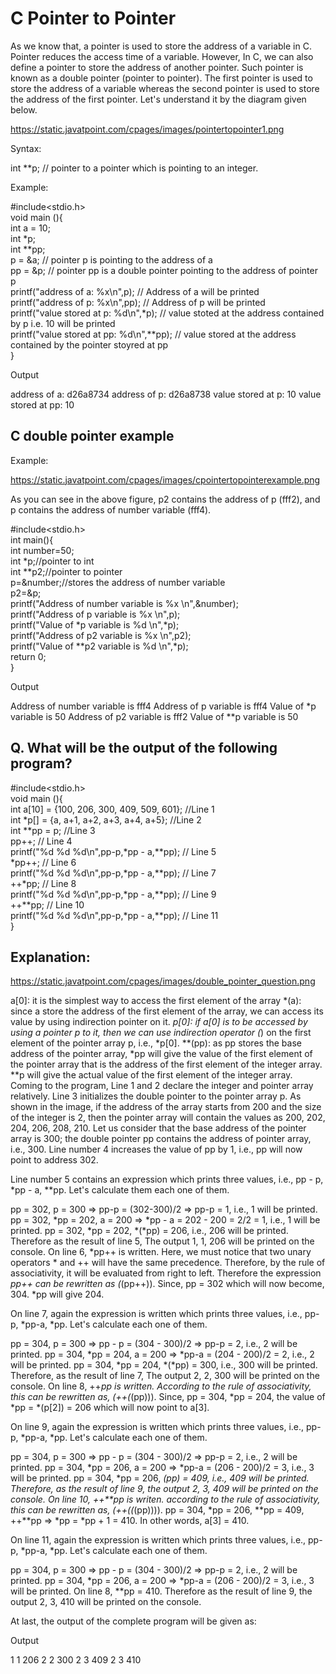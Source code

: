 # **C Pointer to Pointer**

As we know that, a pointer is used to store the address of a variable in C. Pointer reduces the access time of a variable. However, In C, we can also define a pointer to store the address of another pointer. Such pointer is known as a double pointer (pointer to pointer). The first pointer is used to store the address of a variable whereas the second pointer is used to store the address of the first pointer. Let's understand it by the diagram given below.

https://static.javatpoint.com/cpages/images/pointertopointer1.png

Syntax:

int **p; // pointer to a pointer which is pointing to an integer.   

Example:

#include<stdio.h>  
void main (){  
    int a = 10;  
    int *p;  
    int **pp;   
    p = &a; // pointer p is pointing to the address of a  
    pp = &p; // pointer pp is a double pointer pointing to the address of pointer p  
    printf("address of a: %x\n",p); // Address of a will be printed   
    printf("address of p: %x\n",pp); // Address of p will be printed  
    printf("value stored at p: %d\n",*p); // value stoted at the address contained by p i.e. 10 will be printed  
    printf("value stored at pp: %d\n",**pp); // value stored at the address contained by the pointer stoyred at pp  
  }  


Output

address of a: d26a8734
address of p: d26a8738
value stored at p: 10
value stored at pp: 10

## C double pointer example

Example:

https://static.javatpoint.com/cpages/images/cpointertopointerexample.png

As you can see in the above figure, p2 contains the address of p (fff2), and p contains the address of number variable (fff4).

#include<stdio.h>  
int main(){  
    int number=50;      
    int *p;//pointer to int    
    int **p2;//pointer to pointer        
    p=&number;//stores the address of number variable      
    p2=&p;    
    printf("Address of number variable is %x \n",&number);      
    printf("Address of p variable is %x \n",p);      
    printf("Value of *p variable is %d \n",*p);      
    printf("Address of p2 variable is %x \n",p2);      
    printf("Value of **p2 variable is %d \n",*p);      
    return 0;  
    } 


Output

Address of number variable is fff4
Address of p variable is fff4
Value of *p variable is 50
Address of p2 variable is fff2
Value of **p variable is 50

##  Q. What will be the output of the following program?

#include<stdio.h>  
void main (){  
    int a[10] = {100, 206, 300, 409, 509, 601}; //Line 1  
    int *p[] = {a, a+1, a+2, a+3, a+4, a+5}; //Line 2  
    int **pp = p; //Line 3  
    pp++; // Line 4  
    printf("%d %d %d\n",pp-p,*pp - a,**pp); // Line 5  
    *pp++; // Line 6  
    printf("%d %d %d\n",pp-p,*pp - a,**pp); // Line 7  
    ++*pp; // Line 8  
    printf("%d %d %d\n",pp-p,*pp - a,**pp); // Line 9  
    ++**pp; // Line 10   
    printf("%d %d %d\n",pp-p,*pp - a,**pp); // Line 11  
  }  


  ## Explanation:

https://static.javatpoint.com/cpages/images/double_pointer_question.png



a[0]: it is the simplest way to access the first element of the array
*(a): since a store the address of the first element of the array, we can access its value by using indirection pointer on it.
*p[0]: if a[0] is to be accessed by using a pointer p to it, then we can use indirection operator (*) on the first element of the pointer array p, i.e., *p[0].
**(pp): as pp stores the base address of the pointer array, *pp will give the value of the first element of the pointer array that is the address of the first element of the integer array. **p will give the actual value of the first element of the integer array.
Coming to the program, Line 1 and 2 declare the integer and pointer array relatively. Line 3 initializes the double pointer to the pointer array p. As shown in the image, if the address of the array starts from 200 and the size of the integer is 2, then the pointer array will contain the values as 200, 202, 204, 206, 208, 210. Let us consider that the base address of the pointer array is 300; the double pointer pp contains the address of pointer array, i.e., 300. Line number 4 increases the value of pp by 1, i.e., pp will now point to address 302.

Line number 5 contains an expression which prints three values, i.e., pp - p, *pp - a, **pp. Let's calculate them each one of them.

pp = 302, p = 300 => pp-p = (302-300)/2 => pp-p = 1, i.e., 1 will be printed.
pp = 302, *pp = 202, a = 200 => *pp - a = 202 - 200 = 2/2 = 1, i.e., 1 will be printed.
pp = 302, *pp = 202, *(*pp) = 206, i.e., 206 will be printed.
Therefore as the result of line 5, The output 1, 1, 206 will be printed on the console. On line 6, *pp++ is written. Here, we must notice that two unary operators * and ++ will have the same precedence. Therefore, by the rule of associativity, it will be evaluated from right to left. Therefore the expression *pp++ can be rewritten as (*(pp++)). Since, pp = 302 which will now become, 304. *pp will give 204.

On line 7, again the expression is written which prints three values, i.e., pp-p, *pp-a, *pp. Let's calculate each one of them.

pp = 304, p = 300 => pp - p = (304 - 300)/2 => pp-p = 2, i.e., 2 will be printed.
pp = 304, *pp = 204, a = 200 => *pp-a = (204 - 200)/2 = 2, i.e., 2 will be printed.
pp = 304, *pp = 204, *(*pp) = 300, i.e., 300 will be printed.
Therefore, as the result of line 7, The output 2, 2, 300 will be printed on the console. On line 8, ++*pp is written. According to the rule of associativity, this can be rewritten as, (++(*(pp))). Since, pp = 304, *pp = 204, the value of *pp = *(p[2]) = 206 which will now point to a[3].

On line 9, again the expression is written which prints three values, i.e., pp-p, *pp-a, *pp. Let's calculate each one of them.

pp = 304, p = 300 => pp - p = (304 - 300)/2 => pp-p = 2, i.e., 2 will be printed.
pp = 304, *pp = 206, a = 200 => *pp-a = (206 - 200)/2 = 3, i.e., 3 will be printed.
pp = 304, *pp = 206, *(*pp) = 409, i.e., 409 will be printed.
Therefore, as the result of line 9, the output 2, 3, 409 will be printed on the console. On line 10, ++**pp is writen. according to the rule of associativity, this can be rewritten as, (++(*(*(pp)))). pp = 304, *pp = 206, **pp = 409, ++**pp => *pp = *pp + 1 = 410. In other words, a[3] = 410.

On line 11, again the expression is written which prints three values, i.e., pp-p, *pp-a, *pp. Let's calculate each one of them.

pp = 304, p = 300 => pp - p = (304 - 300)/2 => pp-p = 2, i.e., 2 will be printed.
pp = 304, *pp = 206, a = 200 => *pp-a = (206 - 200)/2 = 3, i.e., 3 will be printed.
On line 8, **pp = 410.
Therefore as the result of line 9, the output 2, 3, 410 will be printed on the console.

At last, the output of the complete program will be given as:

Output

1 1 206
2 2 300
2 3 409
2 3 410
